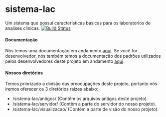 # sistema-lac
Um sistema que possui caracteristicas básicas para os laboratorios de analises clinicas.
[![Build Status](https://travis-ci.org/devowly/sistema-lac.svg?branch=master)](https://travis-ci.org/devowly/sistema-lac)
#### Documentação
Nós temos uma documentação em andamento [aqui](https://github.com/devowly/sistema-lac/wiki). Se você for desenvolvedor, nós também temos a documentação dos padrões utilizados pelos desenvolvedores deste projeto em andamento [aqui](https://github.com/devowly/padrao-codigos/wiki).

#### Nossos diretórios
Temos priorizado a divisão das preocupações deste projeto, portanto nós iremos oferecer os 3 diretórios raizes abaixo: 
* /sistema-lac/antigos/ (Contêm os arquivos antigos deste projeto).
* /sistema-lac/servidor/ (Contêm a parte do servidor do nosso projeto).
* /sistema-lac/visualizacao/ (Contêm a parte de visão do nosso projeto).
